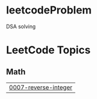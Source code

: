 # leetcodeProblem
DSA solving

<!---LeetCode Topics Start-->
# LeetCode Topics
## Math
|  |
| ------- |
| [0007-reverse-integer](https://github.com/student-Siddhi/leetcodeProblem/tree/master/0007-reverse-integer) |
<!---LeetCode Topics End-->